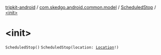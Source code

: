 [tripkit-android](../../index.md) / [com.skedgo.android.common.model](../index.md) / [ScheduledStop](index.md) / [&lt;init&gt;](./-init-.md)

# &lt;init&gt;

`ScheduledStop()`
`ScheduledStop(location: `[`Location`](../-location/index.md)`!)`